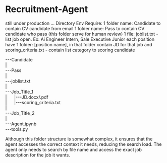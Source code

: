 # Recruitment-Agent

still under production ...
Directory Env Require:
1 folder name: Candidate to contain CV candidate from email
1 folder name: Pass to contain CV candidate who pass (this folder serve for human review)
1 file: joblist.txt - list job open. Ex: Ai Engineer Intern, Sale Executive Junior
each position have 1 folder: [position name], in that folder contain JD for that job and scoring_criteria.txt - contain list category to scoring candidate


---Candidate<br>
|<br>
---Pass<br>
|<br>
---joblist.txt<br>
|<br>
---Job_Title_1<br>
|        &nbsp;&nbsp;&nbsp;&nbsp;&nbsp;|---JD.docx/.pdf<br>
|        &nbsp;&nbsp;&nbsp;&nbsp;&nbsp;|---scoring_criteria.txt<br>
|<br>
---Job_Title_2<br>
|<br>
---Agent.ipynb<br>
---tools.py<br>


Although this folder structure is somewhat complex, it ensures that the agent accesses the correct context it needs, reducing the search load. The agent only needs to search by file name and access the exact job description for the job it wants.
